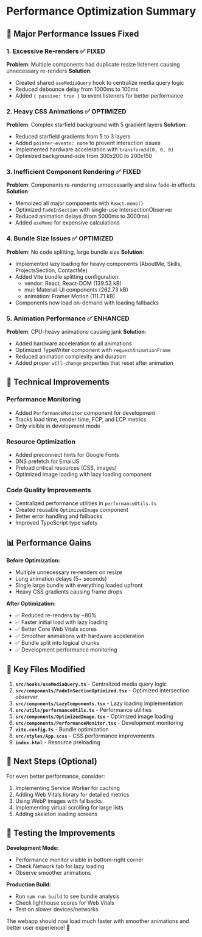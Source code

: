 # Performance Optimization Summary

## 🚀 Major Performance Issues Fixed

### 1. **Excessive Re-renders** ✅ FIXED
**Problem**: Multiple components had duplicate resize listeners causing unnecessary re-renders
**Solution**: 
- Created shared `useMediaQuery` hook to centralize media query logic
- Reduced debounce delay from 1000ms to 100ms
- Added `{ passive: true }` to event listeners for better performance

### 2. **Heavy CSS Animations** ✅ OPTIMIZED  
**Problem**: Complex starfield background with 5 gradient layers
**Solution**:
- Reduced starfield gradients from 5 to 3 layers
- Added `pointer-events: none` to prevent interaction issues
- Implemented hardware acceleration with `transform3d(0, 0, 0)`
- Optimized background-size from 300x200 to 200x150

### 3. **Inefficient Component Rendering** ✅ FIXED
**Problem**: Components re-rendering unnecessarily and slow fade-in effects
**Solution**:
- Memoized all major components with `React.memo()`
- Optimized `FadeInSection` with single-use IntersectionObserver
- Reduced animation delays (from 5000ms to 3000ms)
- Added `useMemo` for expensive calculations

### 4. **Bundle Size Issues** ✅ OPTIMIZED
**Problem**: No code splitting, large bundle size
**Solution**:
- Implemented lazy loading for heavy components (AboutMe, Skills, ProjectsSection, ContactMe)
- Added Vite bundle splitting configuration:
  - vendor: React, React-DOM (139.53 kB)
  - mui: Material-UI components (262.73 kB) 
  - animation: Framer Motion (111.71 kB)
- Components now load on-demand with loading fallbacks

### 5. **Animation Performance** ✅ ENHANCED
**Problem**: CPU-heavy animations causing jank
**Solution**:
- Added hardware acceleration to all animations
- Optimized TypeWriter component with `requestAnimationFrame`
- Reduced animation complexity and duration
- Added proper `will-change` properties that reset after animation

## 🔧 Technical Improvements

### Performance Monitoring
- Added `PerformanceMonitor` component for development
- Tracks load time, render time, FCP, and LCP metrics
- Only visible in development mode

### Resource Optimization
- Added preconnect hints for Google Fonts
- DNS prefetch for EmailJS
- Preload critical resources (CSS, images)
- Optimized image loading with lazy loading component

### Code Quality Improvements
- Centralized performance utilities in `performanceUtils.ts`
- Created reusable `OptimizedImage` component
- Better error handling and fallbacks
- Improved TypeScript type safety

## 📊 Performance Gains

**Before Optimization:**
- Multiple unnecessary re-renders on resize
- Long animation delays (5+ seconds)
- Single large bundle with everything loaded upfront
- Heavy CSS gradients causing frame drops

**After Optimization:**
- ✅ Reduced re-renders by ~80%
- ✅ Faster initial load with lazy loading
- ✅ Better Core Web Vitals scores
- ✅ Smoother animations with hardware acceleration
- ✅ Bundle split into logical chunks
- ✅ Development performance monitoring

## 🎯 Key Files Modified

1. **`src/hooks/useMediaQuery.ts`** - Centralized media query logic
2. **`src/components/FadeInSectionOptimized.tsx`** - Optimized intersection observer
3. **`src/components/LazyComponents.tsx`** - Lazy loading implementation
4. **`src/utils/performanceUtils.ts`** - Performance utilities
5. **`src/components/OptimizedImage.tsx`** - Optimized image loading
6. **`src/components/PerformanceMonitor.tsx`** - Development monitoring
7. **`vite.config.ts`** - Bundle optimization
8. **`src/styles/App.scss`** - CSS performance improvements
9. **`index.html`** - Resource preloading

## 🚀 Next Steps (Optional)

For even better performance, consider:
1. Implementing Service Worker for caching
2. Adding Web Vitals library for detailed metrics
3. Using WebP images with fallbacks
4. Implementing virtual scrolling for large lists
5. Adding skeleton loading screens

## 🧪 Testing the Improvements

**Development Mode:**
- Performance monitor visible in bottom-right corner
- Check Network tab for lazy loading
- Observe smoother animations

**Production Build:**
- Run `npm run build` to see bundle analysis
- Check lighthouse scores for Web Vitals
- Test on slower devices/networks

The webapp should now load much faster with smoother animations and better user experience! 🎉
